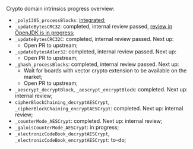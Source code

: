 Crypto domain intrinsics progress overview:
- `_poly1305_processBlocks`: [integrated](https://github.com/openjdk/jdk/pull/16417);
- `_updateBytesCRC32`: completed, internal review passed, [review in OpenJDK is in progress](https://github.com/openjdk/jdk/pull/17046);
- `_updateBytesCRC32C`: completed, internal review passed. Next up:
    - Open PR to upstream;
- `_updateBytesAdler32`: completed, internal review passed. Next up:
    - Open PR to upstream;
- `_ghash_processBlocks`: completed, internal review passed. Next up:
    - Wait for boards with vector crypto extension to be available on the market;
    - Open PR to upstream;
- `_aescrypt_decryptBlock`, `_aescrypt_encryptBlock`: completed. Next up: internal review;
- `cipherBlockChaining_decryptAESCrypt`, `_cipherBlockChaining_encryptAESCrypt`: completed. Next up: internal review;
- `_counterMode_AESCrypt`: completed. Next up: internal review;
- `_galoisCounterMode_AESCrypt`: in progress;
- `_electronicCodeBook_decryptAESCrypt`, `_electronicCodeBook_encryptAESCrypt`: to-do;